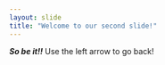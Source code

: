 ```yaml
---
layout: slide
title: "Welcome to our second slide!"
---
```

***So be it!!***
Use the left arrow to go back!
